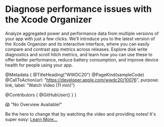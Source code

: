 # Diagnose performance issues with the Xcode Organizer

Analyze aggregated power and performance data from multiple versions of your app with just a few clicks. We’ll introduce you to the latest version of the Xcode Organizer and its interactive interface, where you can easily compare and contrast app metrics across releases. Explore disk write diagnostics and scroll hitch metrics, and learn how you can use these to offer better performance, reduce battery consumption, and improve device health for people using your app.

@Metadata {
   @TitleHeading("WWDC20")
   @PageKind(sampleCode)
   @CallToAction(url: "https://developer.apple.com/wwdc20/10076", purpose: link, label: "Watch Video (11 min)")

   @Contributors {
      @GitHubUser(<replace this with your GitHub handle>)
   }
}

😱 "No Overview Available!"

Be the hero to change that by watching the video and providing notes! It's super easy:
 [Learn More…](https://wwdcnotes.github.io/WWDCNotes/documentation/wwdcnotes/contributing)
